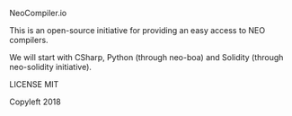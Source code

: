 NeoCompiler.io

This is an open-source initiative for providing an easy access to NEO compilers.

We will start with CSharp, Python (through neo-boa) and Solidity (through neo-solidity initiative).


LICENSE MIT

Copyleft 2018
